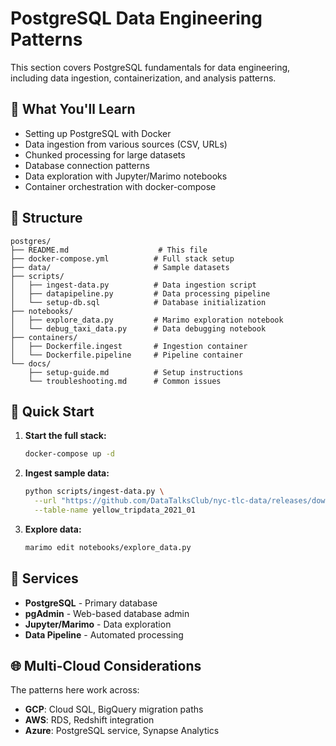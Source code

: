# PostgreSQL Data Engineering Patterns

This section covers PostgreSQL fundamentals for data engineering, including data ingestion, containerization, and analysis patterns.

## 🎯 What You'll Learn

- Setting up PostgreSQL with Docker
- Data ingestion from various sources (CSV, URLs)
- Chunked processing for large datasets
- Database connection patterns
- Data exploration with Jupyter/Marimo notebooks
- Container orchestration with docker-compose

## 📁 Structure

```
postgres/
├── README.md                    # This file
├── docker-compose.yml          # Full stack setup
├── data/                       # Sample datasets
├── scripts/
│   ├── ingest-data.py          # Data ingestion script
│   ├── datapipeline.py         # Data processing pipeline
│   └── setup-db.sql            # Database initialization
├── notebooks/
│   ├── explore_data.py         # Marimo exploration notebook
│   └── debug_taxi_data.py      # Data debugging notebook
├── containers/
│   ├── Dockerfile.ingest       # Ingestion container
│   └── Dockerfile.pipeline     # Pipeline container
└── docs/
    ├── setup-guide.md          # Setup instructions
    └── troubleshooting.md      # Common issues
```

## 🚀 Quick Start

1. **Start the full stack:**
   ```bash
   docker-compose up -d
   ```

2. **Ingest sample data:**
   ```bash
   python scripts/ingest-data.py \
     --url "https://github.com/DataTalksClub/nyc-tlc-data/releases/download/yellow/yellow_tripdata_2021-01.csv.gz" \
     --table-name yellow_tripdata_2021_01
   ```

3. **Explore data:**
   ```bash
   marimo edit notebooks/explore_data.py
   ```

## 🔧 Services

- **PostgreSQL** - Primary database
- **pgAdmin** - Web-based database admin
- **Jupyter/Marimo** - Data exploration
- **Data Pipeline** - Automated processing

## 🌐 Multi-Cloud Considerations

The patterns here work across:
- **GCP**: Cloud SQL, BigQuery migration paths
- **AWS**: RDS, Redshift integration
- **Azure**: PostgreSQL service, Synapse Analytics
